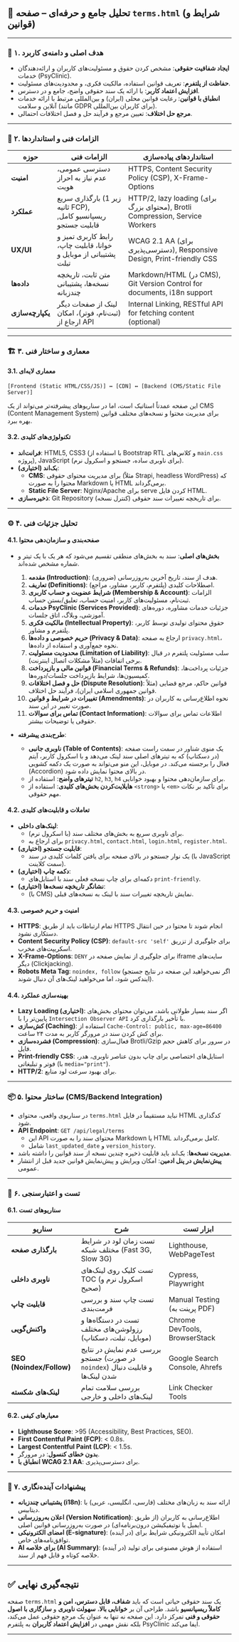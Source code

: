 ## 📄 تحلیل جامع و حرفه‌ای – صفحه `terms.html` (شرایط و قوانین)

---

### 🎯 ۱. هدف اصلی و دامنه‌ی کاربرد
- **ایجاد شفافیت حقوقی**: مشخص کردن حقوق و مسئولیت‌های کاربران و ارائه‌دهندگان خدمات (PsyClinic).
- **حفاظت از پلتفرم**: تعریف قوانین استفاده، مالکیت فکری، و محدودیت‌های مسئولیت.
- **افزایش اعتماد کاربر**: با ارائه یک سند حقوقی واضح، جامع و در دسترس.
- **انطباق با قوانین**: رعایت قوانین محلی (ایران) و بین‌المللی مرتبط با ارائه خدمات آنلاین و سلامت (مانند GDPR برای کاربران بین‌المللی).
- **مرجع حل اختلاف**: تعیین مرجع و فرآیند حل و فصل اختلافات احتمالی.

---

### 🧩 ۲. الزامات فنی و استانداردها
| حوزه | الزامات فنی | استانداردهای پیاده‌سازی |
|------|-------------|-------------------------|
| **امنیت** | دسترسی عمومی، عدم نیاز به احراز هویت | HTTPS, Content Security Policy (CSP), X-Frame-Options |
| **عملکرد** | بارگذاری سریع (زیر 1 ثانیه FCP), ریسپانسیو کامل, قابلیت جستجو | HTTP/2, lazy loading (برای محتوای بزرگ), Brotli Compression, Service Workers |
| **UX/UI** | رابط کاربری تمیز و خوانا، قابلیت چاپ، پشتیبانی از موبایل و تبلت | WCAG 2.1 AA (برای دسترسی‌پذیری), Responsive Design, Print-friendly CSS |
| **داده‌ها** | متن ثابت، تاریخچه نسخه‌ها، پشتیبانی چندزبانه | Markdown/HTML (در CMS), Git Version Control for documents, i18n support |
| **یکپارچه‌سازی** | لینک از صفحات دیگر (ثبت‌نام، فوتر)، امکان ارجاع از API | Internal Linking, RESTful API for fetching content (optional) |

---

### 🏗️ ۳. معماری و ساختار فنی
#### 3.1. معماری لایه‌ای
```
[Frontend (Static HTML/CSS/JS)] ↔ [CDN] ↔ [Backend (CMS/Static File Server)]
```
این صفحه عمدتاً استاتیک است، اما در سناریوهای پیشرفته‌تر می‌تواند از یک CMS (Content Management System) برای مدیریت محتوا و نسخه‌های مختلف قوانین بهره ببرد.

#### 3.2. تکنولوژی‌های کلیدی
- **فرانت‌اند**: HTML5, CSS3 (با استفاده از Bootstrap RTL و کلاس‌های `main.css` پروژه), JavaScript (برای ناوبری ساده، جستجو و اسکرول نرم).
- **بک‌اند (اختیاری)**:
  - **CMS**: برای مدیریت محتوای حقوقی (مثلاً Strapi, headless WordPress) که محتوا را به صورت Markdown یا HTML برمی‌گرداند.
  - **Static File Server**: Nginx/Apache برای serve کردن فایل HTML.
- **ذخیره‌سازی**: Git Repository برای تاریخچه تغییرات سند حقوقی (کنترل نسخه).

---

### ⚙️ ۴. تحلیل جزئیات فنی

#### 4.1. صفحه‌بندی و سازمان‌دهی محتوا
- **بخش‌های اصلی**: سند به بخش‌های منطقی تقسیم می‌شود که هر یک با یک تیتر و شماره مشخص شده‌اند.
  1.  **مقدمه (Introduction)**: هدف از سند، تاریخ آخرین به‌روزرسانی (ضروری).
  2.  **تعاریف (Definitions)**: اصطلاحات کلیدی (پلتفرم، کاربر، مشاور، مراجع).
  3.  **شرایط عضویت و حساب کاربری (Membership & Account)**: الزامات ثبت‌نام، مسئولیت‌های کاربر، امنیت حساب، تعلیق/بستن حساب.
  4.  **خدمات PsyClinic (Services Provided)**: جزئیات خدمات مشاوره، دوره‌های آموزشی، وبلاگ، اتاق جلسات.
  5.  **مالکیت فکری (Intellectual Property)**: حقوق محتوای تولیدی توسط کاربر، پلتفرم و مشاور.
  6.  **حریم خصوصی و داده‌ها (Privacy & Data)**: ارجاع به صفحه `privacy.html`، نحوه جمع‌آوری و استفاده از داده‌ها.
  7.  **محدودیت مسئولیت (Limitation of Liability)**: سلب مسئولیت پلتفرم در قبال برخی اتفاقات (مثلاً مشکلات اتصال اینترنت).
  8.  **قوانین مالی و بازپرداخت (Financial Terms & Refunds)**: جزئیات پرداخت‌ها، کمیسیون‌ها، شرایط بازپرداخت جلسات/دوره‌ها.
  9.  **حل و فصل اختلافات (Dispute Resolution)**: قوانین حاکم، مرجع قضایی (مثلاً قوانین جمهوری اسلامی ایران)، فرآیند حل اختلاف.
  10. **تغییرات در شرایط و قوانین (Amendments)**: نحوه اطلاع‌رسانی به کاربران در صورت تغییر در این سند.
  11. **تماس برای سوالات (Contact Information)**: اطلاعات تماس برای سوالات حقوقی یا توضیحات بیشتر.

- **طرح‌بندی پیشرفته**:
  - **ناوبری جانبی (Table of Contents)**: یک منوی شناور در سمت راست صفحه (در دسکتاپ) که به تیترهای اصلی سند لینک می‌دهد و با اسکرول کاربر، آیتم فعال را برجسته می‌کند. در موبایل، این منو می‌تواند به صورت یک دکمه کشویی (Accordion) در بالای محتوا نمایش داده شود.
  - **تیترهای واضح**: استفاده از `h2`, `h3`, `h4` برای سازمان‌دهی محتوا و بهبود خوانایی.
  - **هایلایت‌کردن بخش‌های کلیدی**: استفاده از `<strong>` یا `<em>` برای تأکید بر نکات مهم حقوقی.

#### 4.2. تعاملات و قابلیت‌های کلیدی
- **لینک‌های داخلی**: 
  - برای ناوبری سریع به بخش‌های مختلف سند (با اسکرول نرم).
  - برای ارجاع به `privacy.html`, `contact.html`, `login.html`, `register.html`.
- **قابلیت جستجو (اختیاری)**: 
  - یک نوار جستجو در بالای صفحه برای یافتن کلمات کلیدی در سند (با JavaScript سمت کلاینت).
- **دکمه چاپ (اختیاری)**: 
  - دکمه‌ای برای چاپ نسخه فعلی سند با استایل‌های `print-friendly`.
- **نشانگر تاریخچه نسخه‌ها (اختیاری)**:
  - (با CMS) نمایش تاریخچه تغییرات سند با لینک به نسخه‌های قبلی.

#### 4.3. امنیت و حریم خصوصی
- **HTTPS**: تمام ارتباطات باید از طریق HTTPS انجام شوند تا محتوا در حین انتقال دستکاری نشود.
- **Content Security Policy (CSP)**: `default-src 'self'` برای جلوگیری از تزریق اسکریپت‌های مخرب.
- **X-Frame-Options**: `DENY` برای جلوگیری از نمایش صفحه در iframe سایت‌های دیگر (Clickjacking).
- **Robots Meta Tag**: `noindex, follow` (اگر نمی‌خواهید این صفحه در نتایج جستجو ایندکس شود، اما می‌خواهید لینک‌های آن دنبال شوند).

#### 4.4. بهینه‌سازی عملکرد
- **Lazy Loading (اختیاری)**: اگر سند بسیار طولانی باشد، می‌توان محتوای بخش‌های پایین‌تر را با `Intersection Observer API` با تأخیر بارگذاری کرد.
- **کش‌سازی (Caching)**: استفاده از `Cache-Control: public, max-age=86400` برای کش کردن سند در مرورگر کاربر به مدت ۲۴ ساعت.
- **فشرده‌سازی (Compression)**: فعال‌سازی Brotli/Gzip در سرور برای کاهش حجم فایل.
- **Print-friendly CSS**: استایل‌های اختصاصی برای چاپ بدون عناصر ناوبری، هدر، فوتر و تبلیغاتی (با `media="print"`).
- **HTTP/2**: برای بهبود سرعت لود منابع.

---

### 📦 ۵. ساختار محتوا (CMS/Backend Integration)
- در سناریوی واقعی، محتوای `terms.html` نباید مستقیماً در فایل HTML کدگذاری شود.
- **API Endpoint**: `GET /api/legal/terms`
  - این API محتوای سند را به صورت Markdown یا HTML کامل برمی‌گرداند.
  - شامل `last_updated_date` و `version_history`.
- **مدیریت نسخه‌ها**: بک‌اند باید قابلیت ذخیره چندین نسخه از سند قوانین را داشته باشد.
- **پیش‌نمایش در پنل ادمین**: امکان ویرایش و پیش‌نمایش قوانین جدید قبل از انتشار عمومی.

---

### 🧪 ۶. تست و اعتبارسنجی
#### 6.1. سناریوهای تست
| سناریو | شرح | ابزار تست |
|--------|-----|-----------|
| **بارگذاری صفحه** | تست زمان لود در شرایط مختلف شبکه (Fast 3G, Slow 3G) | Lighthouse, WebPageTest |
| **ناوبری داخلی** | تست کلیک روی لینک‌های TOC (اسکرول نرم و صحیح) | Cypress, Playwright |
| **قابلیت چاپ** | تست چاپ سند و بررسی فرمت‌بندی | Manual Testing (پرینت به PDF) |
| **واکنش‌گویی** | تست در دستگاه‌ها و رزولوشن‌های مختلف (موبایل، تبلت، دسکتاپ) | Chrome DevTools, BrowserStack |
| **SEO (Noindex/Follow)** | بررسی عدم نمایش در نتایج جستجو (در صورت `noindex`) و قابلیت دنبال شدن لینک‌ها | Google Search Console, Ahrefs |
| **لینک‌های شکسته** | بررسی سلامت تمام لینک‌های داخلی و خارجی | Link Checker Tools |

#### 6.2. معیارهای کیفی
- **Lighthouse Score**: >95 (Accessibility, Best Practices, SEO).
- **First Contentful Paint (FCP)**: < 0.8s.
- **Largest Contentful Paint (LCP)**: < 1.5s.
- **بدون خطای کنسول**: در مرورگر.
- **انطباق با WCAG 2.1 AA**: برای دسترسی‌پذیری.

---

### 🔮 ۷. پیشنهادات آینده‌نگاری
- **پشتیبانی چندزبانه (i18n)**: ارائه سند به زبان‌های مختلف (فارسی، انگلیسی، عربی) با دیتابیس.
- **اعلان به‌روزرسانی (Version Notification)**: اطلاع‌رسانی به کاربران (از طریق ایمیل یا نوتیفیکیشن درون‌برنامه‌ای) در صورت به‌روزرسانی قوانین اصلی.
- **امضای الکترونیکی (E-signature)**: (در آینده) امکان تأیید الکترونیکی شرایط برای توافق‌نامه‌های خاص.
- **AI برای خلاصه (AI Summary)**: (در آینده) استفاده از هوش مصنوعی برای تولید خلاصه کوتاه و قابل فهم از سند.

---

## ✅ نتیجه‌گیری نهایی
صفحه `terms.html` یک سند حقوقی حیاتی است که باید **شفاف، قابل دسترس، امن و کاملاً ریسپانسیو** باشد. طراحی آن بر **خوانایی بالا**، **سهولت ناوبری** و **سازگاری با اصول حقوقی و فنی** تمرکز دارد. این صفحه نه تنها به عنوان یک مرجع حقوقی عمل می‌کند، بلکه نقش مهمی در **افزایش اعتماد کاربران** به پلتفرم PsyClinic ایفا می‌کند.

---

